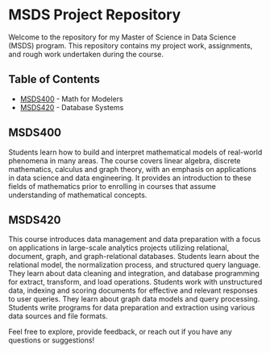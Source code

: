 # MSDS Project Repository

Welcome to the repository for my Master of Science in Data Science (MSDS) program. This repository contains my project work, assignments, and rough work undertaken during the course.

## Table of Contents
- [MSDS400](#MSDS400) - Math for Modelers
- [MSDS420](#MSDS420) - Database Systems

## MSDS400
Students learn how to build and interpret mathematical models of real-world phenomena in many areas. The course covers linear algebra, discrete mathematics, calculus and graph theory, with an emphasis on applications in data science and data engineering. It provides an introduction to these fields of mathematics prior to enrolling in courses that assume understanding of mathematical concepts.  

## MSDS420
This course introduces data management and data preparation with a focus on applications in large-scale analytics projects utilizing relational, document, graph, and graph-relational databases. Students learn about the relational model, the normalization process, and structured query language. They learn about data cleaning and integration, and database programming for extract, transform, and load operations. Students work with unstructured data, indexing and scoring documents for effective and relevant responses to user queries. They learn about graph data models and query processing. Students write programs for data preparation and extraction using various data sources and file formats. 

Feel free to explore, provide feedback, or reach out if you have any questions or suggestions!
